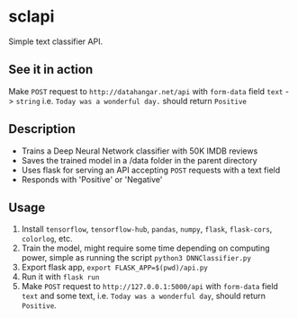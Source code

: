 # sclapi

Simple text classifier API.

## See it in action

Make `POST` request to `http://datahangar.net/api` with `form-data` field `text` -> `string` i.e. `Today was a wonderful day.` should return `Positive`

## Description

+ Trains a Deep Neural Network classifier with 50K IMDB reviews
+ Saves the trained model in a /data folder in the parent directory
+ Uses flask for serving an API accepting `POST` requests with a text field
+ Responds with 'Positive' or 'Negative'

## Usage

1. Install `tensorflow`, `tensorflow-hub`, `pandas`, `numpy`, `flask`, `flask-cors`, `colorlog`, etc.
2. Train the model, might require some time depending on computing power, simple as running the script `python3 DNNClassifier.py`
3. Export flask app, `export FLASK_APP=$(pwd)/api.py`
4. Run it with `flask run`
5. Make `POST` request to `http://127.0.0.1:5000/api` with `form-data` field `text` and some text, i.e. `Today was a wonderful day`, should return `Positive`.
